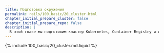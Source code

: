 ```yaml
---
title: Подготовка окружения
permalink: rails/100_basic/20_cluster.html
chapter_initial_prepare_cluster: false
chapter_initial_prepare_repo: false
description: |
  В этой главе мы подготовим кластер Kubernetes, Container Registry и локальное окружение для развертывания приложений.
---
```


{% include 100_basic/20_cluster.md.liquid %}
